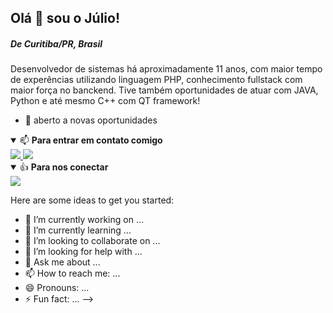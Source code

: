 ## Olá 👋 sou o Júlio!
##### De Curitiba/PR, Brasil

Desenvolvedor de sistemas há aproximadamente 11 anos, com maior tempo de experências utilizando linguagem PHP, conhecimento fullstack com maior força no banckend.
Tive também oportunidades de atuar com JAVA, Python e até mesmo C++ com QT framework!

- 🤝 aberto a novas oportunidades 





<details open>
<summary> 📫 <b>Para entrar em contato comigo</b></summary>
  <a href="https://wa.me/5541988654956" target="_blank">
    <img src="https://img.shields.io/badge/WHATSAPP-%2325D366.svg?&style=for-the-badge&logo=whatsapp&logoColor=white"/>
  </a>
  <a href="mailto:juliozuppa@gmail.com" target="_blank">
    <img src="https://img.shields.io/badge/gmail-%23D14836.svg?&style=for-the-badge&logo=gmail&logoColor=white"/>
  </a>
</details>

<details open>
<summary> 👍 <b>Para nos conectar</b></summary>
  <a href="https://www.linkedin.com/in/juliozuppa/" target="_blank">
    <img src="https://img.shields.io/badge/linkedin-%230077B5.svg?&style=for-the-badge&logo=linkedin&logoColor=white"/>
  </a>
</details>

Here are some ideas to get you started:

- 🔭 I’m currently working on ...
- 🌱 I’m currently learning ...
- 👯 I’m looking to collaborate on ...
- 🤔 I’m looking for help with ...
- 💬 Ask me about ...
- 📫 How to reach me: ...
- 😄 Pronouns: ...
- ⚡ Fun fact: ...
-->
